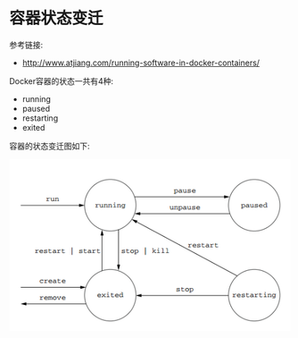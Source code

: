 # 容器状态变迁

参考链接:

* http://www.atjiang.com/running-software-in-docker-containers/


Docker容器的状态一共有4种:  

* running
* paused
* restarting
* exited

容器的状态变迁图如下:  

![docker-state-transition-diagram](resources/docker-state-transition-diagram.png)








